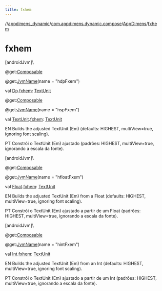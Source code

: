 ```yaml
---
title: fxhem
---
```

//[appdimens_dynamic](../../../index.html)/[com.appdimens.dynamic.compose](../index.html)/[AppDimens](index.html)/[fxhem](fxhem.html)



# fxhem



[androidJvm]\




@get:[Composable](https://developer.android.com/reference/kotlin/androidx/compose/runtime/Composable.html)



@get:[JvmName](https://kotlinlang.org/api/core/kotlin-stdlib/kotlin.jvm/-jvm-name/index.html)(name = &quot;hdpFxem&quot;)



val [Dp](https://developer.android.com/reference/kotlin/androidx/compose/ui/unit/Dp.html).[fxhem](fxhem.html): [TextUnit](https://developer.android.com/reference/kotlin/androidx/compose/ui/unit/TextUnit.html)





@get:[Composable](https://developer.android.com/reference/kotlin/androidx/compose/runtime/Composable.html)



@get:[JvmName](https://kotlinlang.org/api/core/kotlin-stdlib/kotlin.jvm/-jvm-name/index.html)(name = &quot;hspFxem&quot;)



val [TextUnit](https://developer.android.com/reference/kotlin/androidx/compose/ui/unit/TextUnit.html).[fxhem](fxhem.html): [TextUnit](https://developer.android.com/reference/kotlin/androidx/compose/ui/unit/TextUnit.html)



EN Builds the adjusted TextUnit (Em) (defaults: HIGHEST, multiView=true, ignoring font scaling).



PT Constrói o TextUnit (Em) ajustado (padrões: HIGHEST, multiView=true, ignorando a escala da fonte).





[androidJvm]\




@get:[Composable](https://developer.android.com/reference/kotlin/androidx/compose/runtime/Composable.html)



@get:[JvmName](https://kotlinlang.org/api/core/kotlin-stdlib/kotlin.jvm/-jvm-name/index.html)(name = &quot;hfloatFxem&quot;)



val [Float](https://kotlinlang.org/api/core/kotlin-stdlib/kotlin/-float/index.html).[fxhem](fxhem.html): [TextUnit](https://developer.android.com/reference/kotlin/androidx/compose/ui/unit/TextUnit.html)



EN Builds the adjusted TextUnit (Em) from a Float (defaults: HIGHEST, multiView=true, ignoring font scaling).



PT Constrói o TextUnit (Em) ajustado a partir de um Float (padrões: HIGHEST, multiView=true, ignorando a escala da fonte).





[androidJvm]\




@get:[Composable](https://developer.android.com/reference/kotlin/androidx/compose/runtime/Composable.html)



@get:[JvmName](https://kotlinlang.org/api/core/kotlin-stdlib/kotlin.jvm/-jvm-name/index.html)(name = &quot;hintFxem&quot;)



val [Int](https://kotlinlang.org/api/core/kotlin-stdlib/kotlin/-int/index.html).[fxhem](fxhem.html): [TextUnit](https://developer.android.com/reference/kotlin/androidx/compose/ui/unit/TextUnit.html)



EN Builds the adjusted TextUnit (Em) from an Int (defaults: HIGHEST, multiView=true, ignoring font scaling).



PT Constrói o TextUnit (Em) ajustado a partir de um Int (padrões: HIGHEST, multiView=true, ignorando a escala da fonte).



